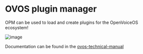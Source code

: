 # OVOS plugin manager

OPM can be used to load and create plugins for the OpenVoiceOS ecosystem!

![image](https://github.com/OpenVoiceOS/ovos-plugin-manager/assets/33701864/8c939267-42fc-4377-bcdb-f7df65e73252)

Documentation can be found in the [ovos-technical-manual](https://openvoiceos.github.io/ovos-technical-manual/OPM)
